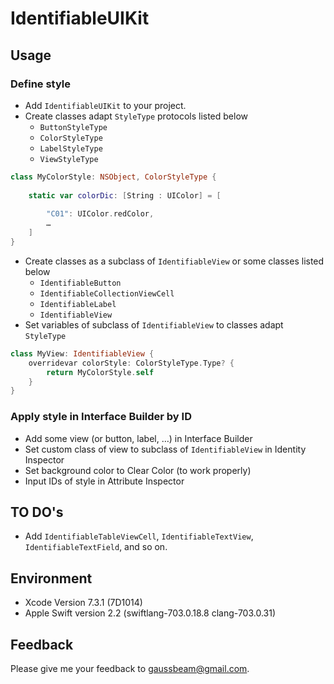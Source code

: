 # IdentifiableUIKit


## Usage

### Define style
* Add `IdentifiableUIKit` to your project.
* Create classes adapt `StyleType` protocols listed below
    * `ButtonStyleType`
    * `ColorStyleType`
	* `LabelStyleType`
	* `ViewStyleType`  

```swift
class MyColorStyle: NSObject, ColorStyleType {
    
    static var colorDic: [String : UIColor] = [
        
        "C01": UIColor.redColor,
        …
    ]
}
```

* Create classes as a subclass of `IdentifiableView` or some classes listed below
	* `IdentifiableButton`
	* `IdentifiableCollectionViewCell`
	* `IdentifiableLabel`
	* `IdentifiableView`
* Set variables of subclass of `IdentifiableView` to classes adapt `StyleType`

```swift
class MyView: IdentifiableView {
	overridevar colorStyle: ColorStyleType.Type? {
		return MyColorStyle.self
	}
}
```

### Apply style in Interface Builder by ID
* Add some view (or button, label, …) in Interface Builder
* Set custom class of view to subclass of `IdentifiableView` in Identity Inspector
* Set background color to Clear Color (to work properly)
* Input IDs of style in Attribute Inspector


## TO DO's

* Add `IdentifiableTableViewCell`, `IdentifiableTextView`, `IdentifiableTextField`, and so on.


## Environment

* Xcode Version 7.3.1 (7D1014)
* Apple Swift version 2.2 (swiftlang-703.0.18.8 clang-703.0.31)


## Feedback

Please give me your feedback to gaussbeam@gmail.com.
